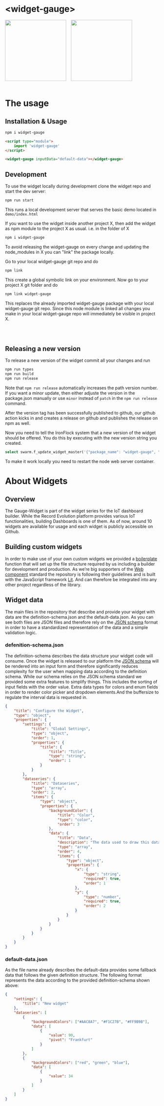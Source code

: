 # \<widget-gauge>

<div style="display:flex;flex-direction:row;flex-wrap:wrap;">
  <img style="height:200px;margin-right: 16px;" src="https://res.cloudinary.com/dotw7ar1m/image/upload/v1707923602/gckk9yq5mlm3oxemxmqc.png" />
  <img style="height:200px" src="https://res.cloudinary.com/dotw7ar1m/image/upload/v1707923602/hrgrn3wz7xuz5pfjy9wp.png" />
</div>
<br>

# The usage

## Installation & Usage

```bash
npm i widget-gauge
```

```html
<script type="module">
    import 'widget-gauge'
</script>

<widget-gauge inputData="default-data"></widget-gauge>
```

## Development

To use the widget locally during development clone the widget repo and start the dev server:

```bash
npm run start
```

This runs a local development server that serves the basic demo located in `demo/index.html`

If you want to use the widget inside another project X, then add the widget as npm module to the project X as usual. i.e. in the folder of X

```bash
npm i widget-gauge
```

To avoid releasing the widget-gauge on every change and updating the node_modules in X you can "link" the package locally.

Go to your local widget-gauge git repo and do

```bash
npm link
```

This create a global symbolic link on your environment. Now go to your project X git folder and do

```bash
npm link widget-gauge
```

This replaces the already imported widget-gauge package with your local widget-gauge git repo. Since this node module is linked all changes you make in your local widget-gauge repo will immediately be visible in project X.

<br>
<br>

## Releasing a new version

To release a new version of the widget commit all your changes and run

```js
npm run types
npm run build
npm run release
```

Note that `npm run release` automatically increases the path version number. If you want a minor update, then either adjuste the version in the package.json manually or use `minor` instead of `patch` in the `npm run release` command.

After the version tag has been successfully published to github, our github action kicks in and creates a release on github and publishes the release on npm as well.

Now you need to tell the IronFlock system that a new version of the widget should be offered. You do this by executing with the new version string you created.

```sql
select swarm.f_update_widget_master('{"package_name": "widget-gauge", "version": "1.5.21"}'::jsonb);
```

To make it work locally you need to restart the node web server container.

# About Widgets

## Overview

The Gauge-Widget is part of the widget series for the IoT dashboard builder. While the Record Evolution platform provides various IoT functionalities, building Dashboards is one of them. As of now, around 10 widgets are available for usage and each widget is publicly accessible on Github.

## Building custom widgets

In order to make use of your own custom widgets we provided a [boilerplate](https://github.com/RecordEvolution/REWidgets) function that will set up the file structure required by us including a builder for development and production. As we’re big supporters of the [Web component](https://www.webcomponents.org/introduction) standard the repository is following their guidelines and is built with the JavaScript framework [Lit](https://lit.dev/). And can therefore be integrated into any other project regardless of the library.

## Widget data

The main files in the repository that describe and provide your widget with data are the definition-schema.json and the default-data.json. As you can see both files are JSON files and therefore rely on the [JSON schema](https://json-schema.org/learn/getting-started-step-by-step) format in order to have a standardized representation of the data and a simple validation logic.

### defenition-schema.json

The definition-schema describes the data structure your widget code will consume. Once the widget is released to our platform the [JSON schema](https://json-schema.org/learn/getting-started-step-by-step) will be rendered into an input form and therefore significantly reduces complexity for the user when mapping data according to the definition schema. While our schema relies on the JSON schema standard we provided some extra features to simplify things. This includes the sorting of input fields with the order value.
Extra data types for colors and enum fields in order to render color picker and dropdown elements.And the buffersize to regulate the interval data is requested in.

```json
{
    "title": "Configure the Widget",
    "type": "object",
    "properties": {
        "settings": {
            "title": "Global Settings",
            "type": "object",
            "order": 1,
            "properties": {
                "title": {
                    "title": "Title",
                    "type": "string",
                    "order": 1
                }
            }
        },
        "dataseries": {
            "title": "Dataseries",
            "type": "array",
            "order": 2,
            "items": {
                "type": "object",
                "properties": {
                    "backgroundColor": {
                        "title": "Color",
                        "type": "color",
                        "order": 3
                    },
                    "data": {
                        "title": "Data",
                        "description": "The data used to draw this data series.",
                        "type": "array",
                        "order": 4,
                        "items": {
                            "type": "object",
                            "properties": {
                                "x": {
                                    "type": "string",
                                    "required": true,
                                    "order": 1
                                },
                                "y": {
                                    "type": "number",
                                    "required": true,
                                    "order": 2
                                }
                            }
                        }
                    }
                }
            }
        }
    }
}
```

### default-data.json

As the file name already describes the default-data provides some fallback data that follows the given definition structure. The following format represents the data according to the provided definition-schema shown above:

```json
{
    "settings": {
        "title": "New widget"
    },
    "dataseries": [
        {
            "backgroundColors": ["#AAC8A7", "#F1C27B", "#FF9B9B"],
            "data": [
                {
                    "value": 90,
                    "pivot": "Frankfurt"
                }
            ]
        },
        {
            "backgroundColors": ["red", "green", "blue"],
            "data": [
                {
                    "value": 34
                }
            ]
        }
    ]
}
```
